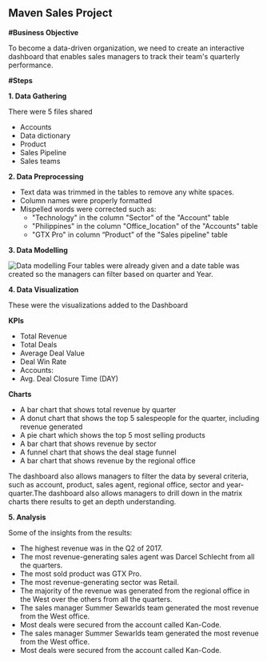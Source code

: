 ## Maven Sales Project


**#Business Objective**

To become a data-driven organization, we need to create an interactive dashboard that enables sales managers to track their team's quarterly performance.

**#Steps**

**1. Data Gathering**

There were 5 files shared

* Accounts
* Data dictionary
* Product
* Sales Pipeline
* Sales teams

**2. Data Preprocessing**

* Text data was trimmed in the tables to remove any white spaces.
* Column names were properly formatted
* Mispelled words were corrected such as:
    * "Technology" in the column "Sector" of the "Account" table
    * "Philippines" in the column "Office_location" of the "Accounts" table
    * "GTX Pro" in column “Product” of the "Sales pipeline" table

**3. Data Modelling**

![Data modelling](https://github.com/sameerulhaq2/Maven_Sales_Project/assets/140944405/9fce8cd7-4948-4443-8c11-956985990a28)
Four tables were already given and a date table was created so the managers can filter based on quarter and Year.

**4. Data Visualization**

These were the visualizations added to the Dashboard

**KPIs**

* Total Revenue
* Total Deals
* Average Deal Value
* Deal Win Rate
* Accounts:
* Avg. Deal Closure Time (DAY)

**Charts**

* A bar chart that shows total revenue by quarter
* A donut chart that shows the top 5 salespeople for the quarter, including revenue generated
* A pie chart which shows the top 5 most selling products
* A bar chart that shows revenue by sector
* A funnel chart that shows the deal stage funnel
* A bar chart that shows revenue by the regional office

The dashboard also allows managers to filter the data by several criteria, such as account, product, sales agent, regional office, sector and year-quarter.The dashboard also allows managers to drill down in the matrix charts there results to get an depth understanding.

**5. Analysis**

Some of the insights from the results:

* The highest revenue was in the Q2 of 2017.
* The most revenue-generating sales agent was Darcel Schlecht from all the quarters.
* The most sold product was GTX Pro.
* The most revenue-generating sector was Retail.
* The majority of the revenue was generated from the regional office in the West over the others from all the quarters.
* The sales manager Summer Sewarlds team generated the most revenue from the West office.
* Most deals were secured from the account called Kan-Code.
* The sales manager Summer Sewarlds team generated the most revenue from the West office.
* Most deals were secured from the account called Kan-Code.
